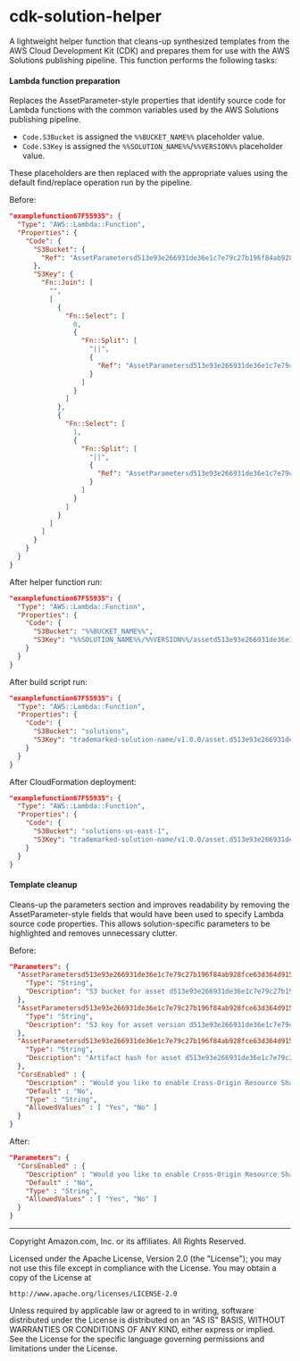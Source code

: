 # cdk-solution-helper
A lightweight helper function that cleans-up synthesized templates from the AWS Cloud Development Kit (CDK) and prepares them for use with the AWS Solutions publishing pipeline. This function performs the following tasks:

#### Lambda function preparation
Replaces the AssetParameter-style properties that identify source code for Lambda functions with the common variables used by the AWS Solutions publishing pipeline.

- `Code.S3Bucket` is assigned the `%%BUCKET_NAME%%` placeholder value.
- `Code.S3Key` is assigned the `%%SOLUTION_NAME%%`/`%%VERSION%%` placeholder value.

These placeholders are then replaced with the appropriate values using the default find/replace operation run by the pipeline.

Before:
```json
"examplefunction67F55935": {
  "Type": "AWS::Lambda::Function",
  "Properties": {
    "Code": {
      "S3Bucket": {
        "Ref": "AssetParametersd513e93e266931de36e1c7e79c27b196f84ab928fce63d364d9152ca501551f7S3Bucket54E71A95"
      },
      "S3Key": {
        "Fn::Join": [
          "",
          [
            {
              "Fn::Select": [
                0,
                {
                  "Fn::Split": [
                    "||",
                    {
                      "Ref": "AssetParametersd513e93e266931de36e1c7e79c27b196f84ab928fce63d364d9152ca501551f7S3VersionKeyC789D8B1"
                    }
                  ]
                }
              ]
            },
            {
              "Fn::Select": [
                1,
                {
                  "Fn::Split": [
                    "||",
                    {
                      "Ref": "AssetParametersd513e93e266931de36e1c7e79c27b196f84ab928fce63d364d9152ca501551f7S3VersionKeyC789D8B1"
                    }
                  ]
                }
              ]
            }
          ]
        ]
      }
    }
  }
}
```

After helper function run:
```json
"examplefunction67F55935": {
  "Type": "AWS::Lambda::Function",
  "Properties": {
    "Code": {
      "S3Bucket": "%%BUCKET_NAME%%",
      "S3Key": "%%SOLUTION_NAME%%/%%VERSION%%/assetd513e93e266931de36e1c7e79c27b196f84ab928fce63d364d9152ca501551f7.zip"
    }
  }
}
```

After build script run:
```json
"examplefunction67F55935": {
  "Type": "AWS::Lambda::Function",
  "Properties": {
    "Code": {
      "S3Bucket": "solutions",
      "S3Key": "trademarked-solution-name/v1.0.0/asset.d513e93e266931de36e1c7e79c27b196f84ab928fce63d364d9152ca501551f7.zip"
    }
  }
}
```

After CloudFormation deployment:
```json
"examplefunction67F55935": {
  "Type": "AWS::Lambda::Function",
  "Properties": {
    "Code": {
      "S3Bucket": "solutions-us-east-1",
      "S3Key": "trademarked-solution-name/v1.0.0/asset.d513e93e266931de36e1c7e79c27b196f84ab928fce63d364d9152ca501551f7.zip"
    }
  }
}
```

#### Template cleanup
Cleans-up the parameters section and improves readability by removing the AssetParameter-style fields that would have been used to specify Lambda source code properties. This allows solution-specific parameters to be highlighted and removes unnecessary clutter.

Before:
```json
"Parameters": {
  "AssetParametersd513e93e266931de36e1c7e79c27b196f84ab928fce63d364d9152ca501551f7S3Bucket54E71A95": {
    "Type": "String",
    "Description": "S3 bucket for asset d513e93e266931de36e1c7e79c27b196f84ab928fce63d364d9152ca501551f7"
  },
  "AssetParametersd513e93e266931de36e1c7e79c27b196f84ab928fce63d364d9152ca501551f7S3VersionKeyC789D8B1": {
    "Type": "String",
    "Description": "S3 key for asset version d513e93e266931de36e1c7e79c27b196f84ab928fce63d364d9152ca501551f7"
  },
  "AssetParametersd513e93e266931de36e1c7e79c27b196f84ab928fce63d364d9152ca501551f7ArtifactHash7AA751FE": {
    "Type": "String",
    "Description": "Artifact hash for asset d513e93e266931de36e1c7e79c27b196f84ab928fce63d364d9152ca501551f7"
  },
  "CorsEnabled" : {
    "Description" : "Would you like to enable Cross-Origin Resource Sharing (CORS) for the image handler API? Select 'Yes' if so.",
    "Default" : "No",
    "Type" : "String",
    "AllowedValues" : [ "Yes", "No" ]
  }
}
```

After:
```json
"Parameters": {
  "CorsEnabled" : {
    "Description" : "Would you like to enable Cross-Origin Resource Sharing (CORS) for the image handler API? Select 'Yes' if so.",
    "Default" : "No",
    "Type" : "String",
    "AllowedValues" : [ "Yes", "No" ]
  }
}
```

***

Copyright Amazon.com, Inc. or its affiliates. All Rights Reserved.

Licensed under the Apache License, Version 2.0 (the "License");
you may not use this file except in compliance with the License.
You may obtain a copy of the License at

    http://www.apache.org/licenses/LICENSE-2.0

Unless required by applicable law or agreed to in writing, software
distributed under the License is distributed on an "AS IS" BASIS,
WITHOUT WARRANTIES OR CONDITIONS OF ANY KIND, either express or implied.
See the License for the specific language governing permissions and
limitations under the License.
